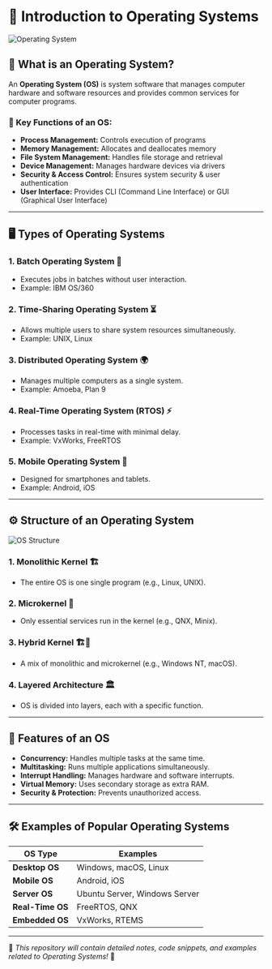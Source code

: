 # 📌 Introduction to Operating Systems

![Operating System](https://upload.wikimedia.org/wikipedia/commons/thumb/4/4d/Operating_system_placement.svg/512px-Operating_system_placement.svg.png)

## 📖 What is an Operating System?
An **Operating System (OS)** is system software that manages computer hardware and software resources and provides common services for computer programs. 

### 🎯 Key Functions of an OS:
- **Process Management:** Controls execution of programs
- **Memory Management:** Allocates and deallocates memory
- **File System Management:** Handles file storage and retrieval
- **Device Management:** Manages hardware devices via drivers
- **Security & Access Control:** Ensures system security & user authentication
- **User Interface:** Provides CLI (Command Line Interface) or GUI (Graphical User Interface)

---

## 🖥️ Types of Operating Systems

### 1. **Batch Operating System** 📜
   - Executes jobs in batches without user interaction.
   - Example: IBM OS/360

### 2. **Time-Sharing Operating System** ⏳
   - Allows multiple users to share system resources simultaneously.
   - Example: UNIX, Linux

### 3. **Distributed Operating System** 🌍
   - Manages multiple computers as a single system.
   - Example: Amoeba, Plan 9

### 4. **Real-Time Operating System (RTOS)** ⚡
   - Processes tasks in real-time with minimal delay.
   - Example: VxWorks, FreeRTOS

### 5. **Mobile Operating System** 📱
   - Designed for smartphones and tablets.
   - Example: Android, iOS

---

## ⚙️ Structure of an Operating System

![OS Structure](https://upload.wikimedia.org/wikipedia/commons/thumb/3/3a/OS-structure.svg/800px-OS-structure.svg.png)

### 1. **Monolithic Kernel** 🏗️
   - The entire OS is one single program (e.g., Linux, UNIX).

### 2. **Microkernel** 🔬
   - Only essential services run in the kernel (e.g., QNX, Minix).

### 3. **Hybrid Kernel** 🏗️🔬
   - A mix of monolithic and microkernel (e.g., Windows NT, macOS).

### 4. **Layered Architecture** 🏛️
   - OS is divided into layers, each with a specific function.

---

## 🚀 Features of an OS
- **Concurrency:** Handles multiple tasks at the same time.
- **Multitasking:** Runs multiple applications simultaneously.
- **Interrupt Handling:** Manages hardware and software interrupts.
- **Virtual Memory:** Uses secondary storage as extra RAM.
- **Security & Protection:** Prevents unauthorized access.

---

## 🛠️ Examples of Popular Operating Systems

| OS Type | Examples |
|---------|----------|
| **Desktop OS** | Windows, macOS, Linux |
| **Mobile OS** | Android, iOS |
| **Server OS** | Ubuntu Server, Windows Server |
| **Real-Time OS** | FreeRTOS, QNX |
| **Embedded OS** | VxWorks, RTEMS |

---

📌 *This repository will contain detailed notes, code snippets, and examples related to Operating Systems!* 🚀
